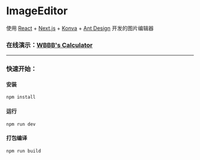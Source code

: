 # ImageEditor
使用 [React](https://zh-hans.react.dev/) + [Next.js](https://www.nextjs.cn/) + [Konva](https://konvajs.org/docs/react/Intro.html) + [Ant Design](https://ant-design.antgroup.com/index-cn) 开发的图片编辑器

### 在线演示：[WBBB's Calculator](http://wbbb.plus/calc)
<hr>

### 快速开始：
#### 安装
```
npm install
```
#### 运行
```
npm run dev
```

#### 打包编译
```
npm run build
```
